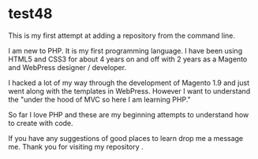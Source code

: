 # test48
This is my first attempt at adding a repository from the command line.

I am new to PHP. It is my first programming language. I have been using HTML5 and CSS3 for about 4 years on and off with 2 years as a Magento and WebPress
designer / developer. 

I hacked a lot of my way through the development of Magento 1.9 and just went along with the templates in WebPress.
However I want to understand the "under the hood of MVC so here I am learning PHP."

So far I love PHP and these are my beginning attempts to understand how to create with code.

If you have any suggestions of good places to learn drop me a message me. 
Thank you for visiting my repository .
